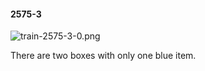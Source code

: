 #### 2575-3
![train-2575-3-0.png](https://github.com/lil-lab/nlvr/raw/master/nlvr/train/images/0/train-2575-3-0.png "train-2575-3-0.png")

There are two boxes with only one blue item.